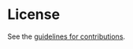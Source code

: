 # License

See the
[guidelines for contributions](https://github.com/cfrg/draft-irtf-cfrg-hybrid-kems/blob/main/CONTRIBUTING.md).
